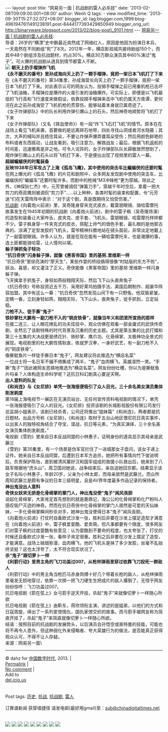 --- layout: post title: "网易另一面 | 抗战剧的雷人必杀技" date:
'2013-02-08T09:09:00.001+08:00' author: Wenh Q tags: - view
modified\_time: '2013-09-30T15:27:32.072+08:00' blogger\_id:
tag:blogger.com,1999:blog-4961947611491238191.post-8444177393429850949
blogger\_orig\_url:
http://binaryware.blogspot.com/2013/02/blog-post\_9101.html ---
[网易另一面 |
抗战剧的雷人必杀技](http://feedproxy.google.com/~r/chinagfwblog/~3/Jg9Hmuc7HPU/):
\
导语：26岁的“横漂”史中鹏最近突然成了网络红人，原因是他因为扮演日本兵，一天竟然在不同剧组“死”了8次。2012年一年，横店影视城共接待剧组150个，而其中48个剧组涉及抗战题材，约占30%。横店30万群众演员其中60%演过“鬼子”。可火爆的抗战剧从道具到情节都雷人不断。\
[![](https://meilizhongguo.biz/chinese/files/2013/02/13855.jpg)](https://meilizhongguo.biz/chinese/2013/02/%e7%bd%91%e6%98%93%e5%8f%a6%e4%b8%80%e9%9d%a2-%e6%8a%97%e6%88%98%e5%89%a7%e7%9a%84%e9%9b%b7%e4%ba%ba%e5%bf%85%e6%9d%80%e6%8a%80/attachment/13855/)
**朝天上扔手榴弹炸飞机**\
**《永不磨灭的番号》里孙成海向天上扔了一颗手榴弹，竟把一架日本飞机打了下来**\
在《永不磨灭的番号》第34集里，孙成海营长向天上扔了一颗手榴弹，竟把一架日本飞机打了下来。对此表示认可的网友认为，投掷手榴弹之前已用重机枪已击坏了飞机油箱，手榴弹应是爆炸的火苗引发的油箱爆炸。可实际上，即便是以飞机最低的飞行高和飞行速度来做假设，依靠投掷手榴弹来击中飞机仍属天方夜谭，更何况在此之前孙成海受了飞机机枪的贯穿伤，能够站着本身就已属奇迹了。\
《女子炸弹部队》中的队长利用炸弹引爆山上的石头，然后神奇地顺势将飞机打了下来\
《女子炸弹部队》（又名《铁血使命》）有一段“炸飞飞石打飞机”的情节。原本在在战场上看见飞机来袭，首要做的是远离碎石地带，四处寻找山洞或者河水隐蔽；其次，大声的喊叫并且捂住耳朵，不要让炸弹声爆弄聋耳朵受伤；然后用颜色鲜艳的布料或者东西摇动，让战友看到，吸引注意力，解救战友；最后，根据飞机返航的时间差，迅速撤离是非之地。可令人诧异的，女子炸弹部队队长薛敏居然想到了，用炸弹引爆山上的石头以将飞机打下来，于是便出出现了视频里的雷人一幕。\
**超越蝙蝠侠的时髦装备**\
**反映1938年日军攻占了上海《孤岛飞鹰》，其中使用的突击车比蝙蝠侠的还要时髦**\
在网上曝光的《孤岛飞鹰》的片花和剧照中，众多网友发现剧中使用的突击车，比蝙蝠侠的“蝙蝠车”还要时髦许多。而剧中的枪械“M3冲锋枪”更为穿越。除此之外，《神探狄仁杰》中，元芳曾被调侃“弹簧刀手”，穿越千年时空后，拿着一把大剪刀的燕双鹰则被调侃“剪刀手”……以上种种，各类时髦的装束和配置，令“元芳迷”们在天雷阵阵中表示：“对于这个剧，真是既期待又怕受伤害。”\
[抗战剧](https://meilizhongguo.biz/chinese/tag/%e6%8a%97%e6%88%98%e5%89%a7/?category=10466 "标签 抗战剧 下的日志")《向着炮火前进》里，吴奇隆身穿夹克式皮衣，戴雷朋眼镜、骑哈雷摩托\
故事发生在1945年初期的抗战剧《向着炮火前进》，剧中的雷子枫（吴奇隆饰演）的造型和装备让大家咋舌，皮夹克、皮手套、飞机头、雷朋眼镜、哈雷摩托样样都不少。雷子枫身穿一件夹克式的皮衣，搭配上帅气的很色手套，最扎眼的是他那古典的、涂满了定型发胶的飞机头，雷爷精神抖擞地站在镜头面前，非常淡定地戴上了一副雷朋眼镜。许多人认为，就是在现在能有一辆哈雷摩托车，也是潮爆的事，连土匪都能骑哈雷，让人情何以堪。\
**躲子弹抓兔子轻功**\
**“抗日奇侠”闪身躲子弹，就像《黑客帝国》里的基努.里维斯一样**\
“抗日奇侠”里徐亮演的“廖天生”，某些作耍的桥段搞得很像“村姑版的东方不败”，妖冶、喜感，却又灌注了正义。奇侠能像《黑客帝国》里的基努·里维斯一样闪身躲子弹。\
飞天擒拿手抓兔子，身轻如燕般翱翔天际，然后飞下山头直奔兔子\
《抗日奇侠》号称投资近五千万、采用好莱坞拍摄手法、美国后期制作、超豪华阵容加盟。其中有这么一幕：“抗日奇侠”忽然发现山间下有一只野兔，他双眉紧皱，定睛一看，立刻身轻如燕，翱翔天际，飞下山头，直奔兔子，徒手抓到，立定站稳。\
**刀枪不入、徒手撕“鬼子”**\
**铁砂掌杜大鹏有一副刀枪不入的“铜皮铁骨”，就像当年义和团里所宣扬的那样**\
在接二连三、让人眼花缭乱的功夫炫技中，观众仿佛在观看一部金庸式的武侠传奇剧，全然忘了该剧特殊的时代背景及沉重的历史主题。尤其是第五集的比武打擂和第三十五集的大决战更是绣花针、铁砂掌、鹰爪功、化骨绵掌、太极神功全景式的展现。电视剧里的杜大鹏性情耿直，练就罗汉拳，一身好武艺，有一副刀枪不入的“铜皮铁骨”。\
像撕鱿鱼片一样徒手撕日本“鬼子”，网友建议将此推选为“横店名菜”\
一位战士将一名日军不偏不倚撕成了两半，“鬼子”血肉横飞，英雄凛然一笑。“手撕“鬼子””因此被网友恶搞地推选为“横店名菜”。网友纷纷吐槽，你以为是撕鱿鱼片吗亲？人体构造生命科学呢？这抗日科幻剧真心要逆天啊。\
**出人意料的队友**\
**《和尚连》与《女尼排》单凭一张海报便吸引了众人目光，三十余名美女演员集体削发剃度**\
第18届上海电视节一展区在无演员站台、无任何宣传资料电视剧的情况下，单凭一张海报便吸引了众人的目光。《女尼排》投资该剧的长城影视股份有限公司发行总监胡小姐表示，该剧已经杀青，公司还将推出“姐妹篇”《和尚连》，两者都是抗日题材。出品方号称《女尼排》，《和尚连》取材于五台山地区僧尼抗日真实事件，以出家人的独特视角结合了夺宝，谍战，抗日等元素，“为真实演绎，三十余名美女演员集体削发剃度。”\
电视剧《雪豹》里来自日本反战同盟的小林惠子，证明身份的道具显示其母亲是武藤兰\
《雪豹》第35集里，有一个场景是伪军官拦住了一进城那女子盘问，该女子递上证件。她来自日本反战同盟，后遭到日本军方追杀，她把所有事情向竹下俊说明后，负责保护陈怡，直到被清风寨好汉和国军组成的救援小队救出后，她来到了八路军根据地“虎头山”，周卫国对她说，战争结束后，亲自送她回京都。结果显示该女子名叫小林惠子，年龄20岁，父亲为小林太郞，而母亲居然是武藤兰。而众所周知武藤兰是颇有争议的日本三级明星，且是AV界年度最多作品记录的保持者。\
**神出鬼没出人意料**\
**奇侠女妖宋无骄是化骨绵掌的掌门人，神出鬼没使“鬼子”闻风丧胆**\
说起化骨绵掌，大家肯定首先想到的就是鹿鼎记，海公公的化骨绵掌和化尸粉叫人感叹毁尸灭迹的神奇。然而在抗日奇侠中化骨绵掌的掌门人居然是可爱的天仙妹妹，一手化骨绵掌瞬间秒杀对手，她神出鬼没使得日本“鬼子”闻风丧胆。\
《向着炮火前进》打仗时自备欧式沙发一张，胜利后非要在沙发上摆足造型才满意\
在《向着炮火前进》中，雷子枫爱耍酷、爱卖萌，但凡事都要有个限度，很多网友们对雷子枫的过度耍酷有些意见：认为耍酷到不要命的程度，也太夸张了，打仗的时候还自备欧式沙发一张，看样子肯定很重。胜利之后非要在沙发上摆足了造型，才能满意。战场上硝烟弥漫，血肉横飞，他的飞机头是抹了多少发胶，丝毫不乱始终坚挺？这也太浮夸了，太不符合现实状况了。\
**杀“鬼子”跟切萝卜一样**\
**《利箭行动》里男主角的飞刀功盖过007，从枪林弹雨里穿过依靠飞刀投死一群敌人**\
《利箭行动》中的男主角当枪匹马赤身肉搏十好几个带着长枪的敌人，从枪林弹雨里毫发无损地穿过，依靠一次掷一把飞刀硬生生把成片的敌人撂倒了，无怪乎网友纷纷惊呼：飞刀功盖过007。\
抗日电视剧《箭在弦上》女弓箭手逆天开挂，杀起“鬼子”来就像切萝卜一样随心所欲\
抗日电视剧《箭在弦上》由靳东，蒋欣领衔主演，讲述的是姐弟，以他们的方式和日寇周旋，绎出了一系列爱恨情仇，国仇家恨交织的故事。而弓箭手被网友称为简直开挂了，杀起“鬼子”来简直就像切萝卜一样随心所欲。\
结语：按照目前的抗战剧的发展势头，以后演员会孙悟空或奥特曼的技能，可能也将不再令人意外，但这种弱化外来侵略者、夸大英雄行为的做法，是否能真正获得观众认可，不得不让人存疑。\
来源：网易另一面\

* * * * *

© dahz for [中国数字时代](https://meilizhongguo.biz/chinese), 2013. |\
[Permalink](https://meilizhongguo.biz/chinese/2013/02/%e7%bd%91%e6%98%93%e5%8f%a6%e4%b8%80%e9%9d%a2-%e6%8a%97%e6%88%98%e5%89%a7%e7%9a%84%e9%9b%b7%e4%ba%ba%e5%bf%85%e6%9d%80%e6%8a%80/)
|\
[No
comment](https://meilizhongguo.biz/chinese/2013/02/%e7%bd%91%e6%98%93%e5%8f%a6%e4%b8%80%e9%9d%a2-%e6%8a%97%e6%88%98%e5%89%a7%e7%9a%84%e9%9b%b7%e4%ba%ba%e5%bf%85%e6%9d%80%e6%8a%80/#comments)
|\
Add to\
[del.icio.us](http://del.icio.us/post?url=https://meilizhongguo.biz/chinese/2013/02/%e7%bd%91%e6%98%93%e5%8f%a6%e4%b8%80%e9%9d%a2-%e6%8a%97%e6%88%98%e5%89%a7%e7%9a%84%e9%9b%b7%e4%ba%ba%e5%bf%85%e6%9d%80%e6%8a%80/&title=%E7%BD%91%E6%98%93%E5%8F%A6%E4%B8%80%E9%9D%A2%20%7C%20%E6%8A%97%E6%88%98%E5%89%A7%E7%9A%84%E9%9B%B7%E4%BA%BA%E5%BF%85%E6%9D%80%E6%8A%80)\
\
\
Post tags:
[历史](https://meilizhongguo.biz/chinese/tag/%e5%8e%86%e5%8f%b2/?category=10466),
[抗战](https://meilizhongguo.biz/chinese/tag/%e6%8a%97%e6%88%98/?category=10466),
[抗战剧](https://meilizhongguo.biz/chinese/tag/%e6%8a%97%e6%88%98%e5%89%a7/?category=10466),
[雷人](https://meilizhongguo.biz/chinese/tag/%e9%9b%b7%e4%ba%ba/?category=10466)\
\
订靠谱新闻 获穿墙捷径
请发电邮(最好用gmail)至：sub@chinadigitaltimes.net\
\
\
[![](http://feeds.feedburner.com/~ff/chinagfwblog?d=yIl2AUoC8zA)](http://feeds.feedburner.com/~ff/chinagfwblog?a=Jg9Hmuc7HPU:QFW7xI6IvHA:yIl2AUoC8zA)
[![](http://feeds.feedburner.com/~ff/chinagfwblog?i=Jg9Hmuc7HPU:QFW7xI6IvHA:-BTjWOF_DHI)](http://feeds.feedburner.com/~ff/chinagfwblog?a=Jg9Hmuc7HPU:QFW7xI6IvHA:-BTjWOF_DHI)
[![](http://feeds.feedburner.com/~ff/chinagfwblog?i=Jg9Hmuc7HPU:QFW7xI6IvHA:F7zBnMyn0Lo)](http://feeds.feedburner.com/~ff/chinagfwblog?a=Jg9Hmuc7HPU:QFW7xI6IvHA:F7zBnMyn0Lo)
[![](http://feeds.feedburner.com/~ff/chinagfwblog?i=Jg9Hmuc7HPU:QFW7xI6IvHA:V_sGLiPBpWU)](http://feeds.feedburner.com/~ff/chinagfwblog?a=Jg9Hmuc7HPU:QFW7xI6IvHA:V_sGLiPBpWU)
[![](http://feeds.feedburner.com/~ff/chinagfwblog?d=qj6IDK7rITs)](http://feeds.feedburner.com/~ff/chinagfwblog?a=Jg9Hmuc7HPU:QFW7xI6IvHA:qj6IDK7rITs)
[![](http://feeds.feedburner.com/~ff/chinagfwblog?d=l6gmwiTKsz0)](http://feeds.feedburner.com/~ff/chinagfwblog?a=Jg9Hmuc7HPU:QFW7xI6IvHA:l6gmwiTKsz0)
[![](http://feeds.feedburner.com/~ff/chinagfwblog?i=Jg9Hmuc7HPU:QFW7xI6IvHA:gIN9vFwOqvQ)](http://feeds.feedburner.com/~ff/chinagfwblog?a=Jg9Hmuc7HPU:QFW7xI6IvHA:gIN9vFwOqvQ)
[![](http://feeds.feedburner.com/~ff/chinagfwblog?d=TzevzKxY174)](http://feeds.feedburner.com/~ff/chinagfwblog?a=Jg9Hmuc7HPU:QFW7xI6IvHA:TzevzKxY174)
![](http://feeds.feedburner.com/~r/chinagfwblog/~4/Jg9Hmuc7HPU)
